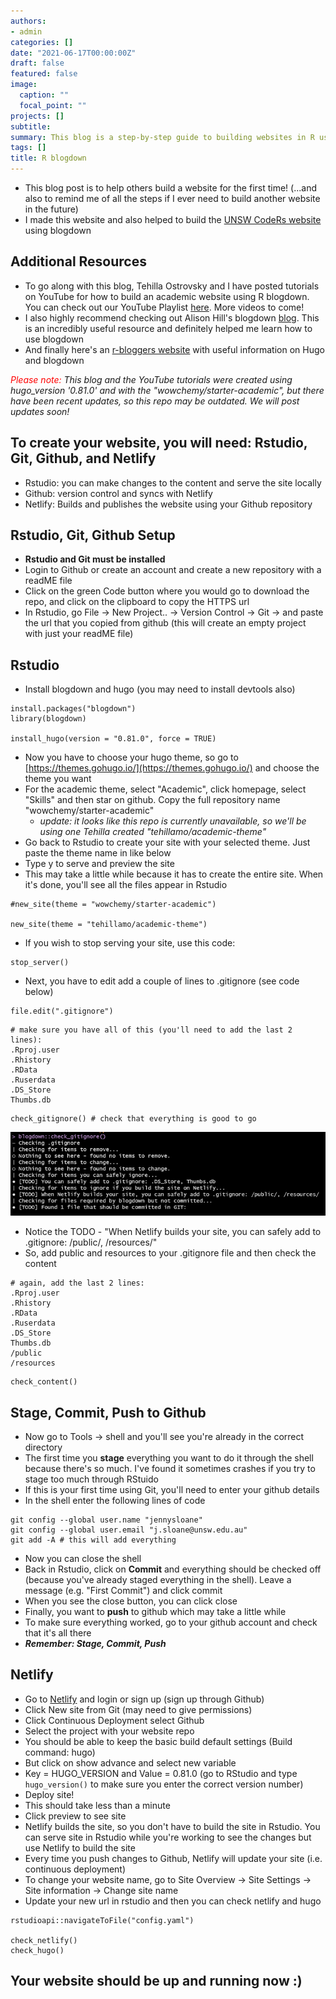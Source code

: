 ```yaml
---
authors:
- admin
categories: []
date: "2021-06-17T00:00:00Z"
draft: false
featured: false
image: 
  caption: ""
  focal_point: ""
projects: []
subtitle: 
summary: This blog is a step-by-step guide to building websites in R using blogdown
tags: []
title: R blogdown
---
```


- This blog post is to help others build a website for the first time! (...and also to remind me of all the steps if I ever need to build another website in the future)
- I made this website and also helped to build the [UNSW CodeRs website](https://unsw-coders.netlify.app/) using blogdown

## Additional Resources 
- To go along with this blog, Tehilla Ostrovsky and I have posted tutorials on YouTube for how to build an academic website using R blogdown. You can check out our YouTube Playlist [here](https://www.youtube.com/playlist?list=PLpZT7JPM8_GbPiX4ibrP7ogl7GyEofZMj). More videos to come!
- I also highly recommend checking out Alison Hill's blogdown [blog](https://alison.rbind.io/blog/2020-12-new-year-new-blogdown/). This is an incredibly useful resource and definitely helped me learn how to use blogdown
- And finally here's an [r-bloggers website](https://www.r-bloggers.com/2020/02/what-to-know-before-you-adopt-hugo-blogdown/) with useful information on Hugo and blogdown

*<span style="color: red;">Please note: </span>  This blog and the YouTube tutorials were created using hugo_version '0.81.0' and with the "wowchemy/starter-academic", but there have been recent updates, so this repo may be outdated. We will post updates soon!*


## To create your website, you will need: Rstudio, Git, Github, and Netlify

- Rstudio: you can make changes to the content and serve the site locally
- Github: version control and syncs with Netlify
- Netlify: Builds and publishes the website using your Github repository

## Rstudio, Git, Github Setup

- **Rstudio and Git must be installed**
- Login to Github or create an account and create a new repository with a readME file
- Click on the green Code button where you would go to download the repo, and click on the clipboard to copy the HTTPS url
- In Rstudio, go File &rarr; New Project.. &rarr; Version Control &rarr; Git &rarr; and paste the url that you copied from github (this will create an empty project with just your readME file)

## Rstudio 
- Install blogdown and hugo (you may need to install devtools also)

```{r message=FALSE, warning=FALSE, eval=FALSE}
install.packages("blogdown")
library(blogdown)

install_hugo(version = "0.81.0", force = TRUE)
```

- Now you have to choose your hugo theme, so go to [https://themes.gohugo.io/](https://themes.gohugo.io/) and choose the theme you want 
- For the academic theme, select "Academic", click homepage, select "Skills" and then star on github. Copy the full repository name "wowchemy/starter-academic" 
  - *update: it looks like this repo is currently unavailable, so we'll be using one Tehilla created "tehillamo/academic-theme"*
- Go back to Rstudio to create your site with your selected theme. Just paste the theme name in like below
- Type y to serve and preview the site
- This may take a little while because it has to create the entire site. When it's done, you'll see all the files appear in Rstudio 

```{r eval=FALSE}
#new_site(theme = "wowchemy/starter-academic") 

new_site(theme = "tehillamo/academic-theme")
```

- If you wish to stop serving your site, use this code:
```{r eval=FALSE}
stop_server()
```

- Next, you have to edit add a couple of lines to .gitignore (see code below)

```{r eval=FALSE}
file.edit(".gitignore")
```

```{r eval=FALSE}
# make sure you have all of this (you'll need to add the last 2 lines):
.Rproj.user
.Rhistory
.RData
.Ruserdata
.DS_Store 
Thumbs.db 
```

```{r eval=FALSE}
check_gitignore() # check that everything is good to go
```

![](check_gitignore.png)

- Notice the TODO - "When Netlify builds your site, you can safely add to .gitignore: /public/, /resources/"
- So, add public and resources to your .gitignore file and then check the content
```{r eval=FALSE}
# again, add the last 2 lines:
.Rproj.user
.Rhistory
.RData
.Ruserdata
.DS_Store
Thumbs.db
/public
/resources
```

```{r eval=FALSE}
check_content()
```

## Stage, Commit, Push to Github

- Now go to Tools &rarr; shell and you'll see you're already in the correct directory
- The first time you **stage** everything you want to do it through the shell because there's so much. I've found it sometimes crashes if you try to stage too much through RStuido
- If this is your first time using Git, you'll need to enter your github details
- In the shell enter the following lines of code

```{r eval=FALSE}
git config --global user.name "jennysloane"
git config --global user.email "j.sloane@unsw.edu.au"
git add -A # this will add everything 
```

- Now you can close the shell 
- Back in Rstudio, click on **Commit** and everything should be checked off (because you've already staged everything in the shell). Leave a message (e.g. "First Commit") and click commit
- When you see the close button, you can click close 
- Finally, you want to **push** to github which may take a little while
- To make sure everything worked, go to your github account and check that it's all there
- ***Remember: Stage, Commit, Push***

## Netlify 

- Go to [Netlify](https://www.netlify.com/) and login or sign up (sign up through Github)
- Click New site from Git (may need to give permissions)
- Click Continuous Deployment select Github
- Select the project with your website repo
- You should be able to keep the basic build default settings (Build command: hugo)
- But click on show advance and select new variable
- Key = HUGO_VERSION and Value = 0.81.0 (go to RStudio and type `hugo_version()` to make sure you enter the correct version number)
- Deploy site! 
- This should take less than a minute 
- Click preview to see site
- Netlify builds the site, so you don't have to build the site in Rstudio. You can serve site in Rstudio while you're working to see the changes but use Netlify to build the site
- Every time you push changes to Github, Netlify will update your site (i.e. continuous deployment)
- To change your website name, go to Site Overview &rarr; Site Settings &rarr; Site information &rarr; Change site name
- Update your new url in rstudio and then you can check netlify and hugo

```{r eval=FALSE}
rstudioapi::navigateToFile("config.yaml") 

check_netlify()
check_hugo()
```

## Your website should be up and running now :) 